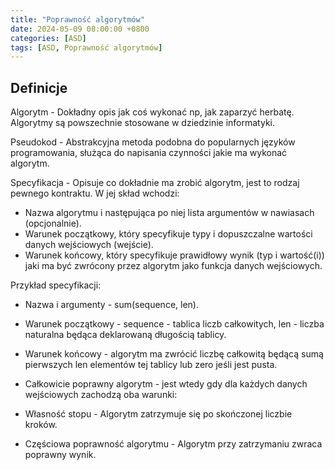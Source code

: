 ```yaml
---
title: "Poprawność algorytmów"
date: 2024-05-09 08:00:00 +0800
categories: [ASD]
tags: [ASD, Poprawność algorytmów]
---
```


## Definicje
Algorytm - Dokładny opis jak coś wykonać np, jak zaparzyć herbatę. 
Algorytmy są powszechnie stosowane w dziedzinie informatyki.

Pseudokod - Abstrakcyjna metoda podobna do popularnych języków programowania, 
służąca do napisania czynności jakie ma wykonać algorytm.

Specyfikacja - Opisuje co dokładnie ma zrobić algorytm,
jest to rodzaj pewnego kontraktu. W jej skład wchodzi:
- Nazwa algorytmu i następująca po niej lista argumentów w nawiasach (opcjonalnie).
- Warunek początkowy, który specyfikuje typy i dopuszczalne wartości danych wejściowych (wejście).
- Warunek końcowy, który specyfikuje prawidłowy wynik (typ i wartość(i)) 
jaki ma być zwrócony przez algorytm jako funkcja danych wejściowych.

Przykład specyfikacji:
- Nazwa i argumenty - sum(sequence, len).
- Warunek początkowy - sequence - tablica liczb całkowitych, 
len - liczba naturalna będąca deklarowaną długością tablicy.
- Warunek końcowy - algorytm ma zwrócić liczbę całkowitą 
będącą sumą pierwszych len elementów tej tablicy lub zero jeśli jest pusta.

- Całkowicie poprawny algorytm - jest wtedy gdy dla każdych danych wejściowych zachodzą oba warunki:
- Własność stopu - Algorytm zatrzymuje się po skończonej liczbie kroków.
- Częściowa poprawność algorytmu - Algorytm przy zatrzymaniu zwraca poprawny wynik.
